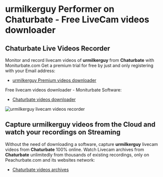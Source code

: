 # urmilkerguy Performer on Chaturbate - Free LiveCam videos downloader

## Chaturbate Live Videos Recorder

Monitor and record livecam videos of **urmilkerguy** from **Chaturbate** with Moniturbate.com
Get a premium trial for free by just and only registering with your Email address:
* [urmilkerguy Premium videos downloader](https://moniturbate.com/request-demo-licence-key.html)

Free livecam videos downloader - Moniturbate Software:
* [Chaturbate videos downloader](https://moniturbate.com/moniturbate-download-software.html)

![urmilkerguy livecam videos recorder](https://peachurnet.com/templates/moniturbate-software.png)


## Capture urmilkerguy videos from the Cloud and watch your recordings on Streaming

Without the need of downloading a software, capture **urmilkerguy** livecam videos from **Chaturbate** 100% online.
Watch Livecam archives from **Chaturbate** unlimitedly from thousands of existing recordings, only on Peachurbate.com and its websites network:
* [Chaturbate videos archives](https://peachurnet.com/)